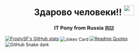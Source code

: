 <h1 align="center"><a>Здарово человеки!!</a> 
<img src="https://github.com/blackcater/blackcater/raw/main/images/Hi.gif" height="32"/></h1>
<h3 align="center">IT Pony from Russia 🇷🇺</h3>

[![FrostySF's GitHub stats](https://github-readme-stats.vercel.app/api?username=FrostySF&hide_border=true&show_icons=true&theme=radical)](https://github.com/anuraghazra/github-readme-stats)
<img align="center" src="https://readme-jokes.vercel.app/api" alt="Jokes Card" />
[![Readme Quotes](https://quotes-github-readme.vercel.app/api?type=horizontal&theme=dark)](https://github.com/piyushsuthar/github-readme-quotes)
![GitHub Snake dark](github-snake-dark.svg#gh-dark-mode-only)
